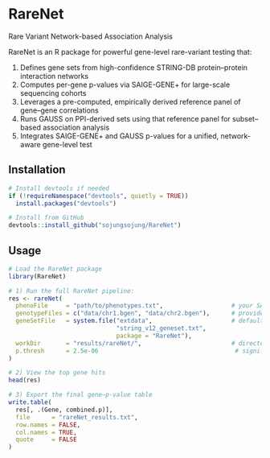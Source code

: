 # RareNet

Rare Variant Network-based Association Analysis

RareNet is an R package for powerful gene-level rare-variant testing that:  
1. Defines gene sets from high-confidence STRING-DB protein–protein interaction networks 
2. Computes per-gene p-values via SAIGE-GENE+ for large-scale sequencing cohorts 
3. Leverages a pre-computed, empirically derived reference panel of gene–gene correlations 
4. Runs GAUSS on PPI-derived sets using that reference panel for subset–based association analysis
5. Integrates SAIGE-GENE+ and GAUSS p-values for a unified, network-aware gene-level test 


## Installation

```r
# Install devtools if needed
if (!requireNamespace("devtools", quietly = TRUE))
  install.packages("devtools")

# Install from GitHub
devtools::install_github("sojungsojung/RareNet")
```

## Usage

```r
# Load the RareNet package
library(RareNet)

# 1) Run the full RareNet pipeline:
res <- rareNet(
  phenoFile     = "path/to/phenotypes.txt",                   # your SAIGE phenotype file
  genotypeFiles = c("data/chr1.bgen", "data/chr2.bgen"),      # provide your genotype files
  geneSetFile   = system.file("extdata",                      # default STRING v12 gene set
                              "string_v12_geneset.txt",
                              package = "RareNet"),
  workDir       = "results/rareNet/",                         # directory for intermediate outputs
  p.thresh      = 2.5e-06                                      # significance threshold
)

# 2) View the top gene hits
head(res)

# 3) Export the final gene–p-value table
write.table(
  res[, .(Gene, combined.p)],
  file      = "rareNet_results.txt",
  row.names = FALSE,
  col.names = TRUE,
  quote     = FALSE
)
```
